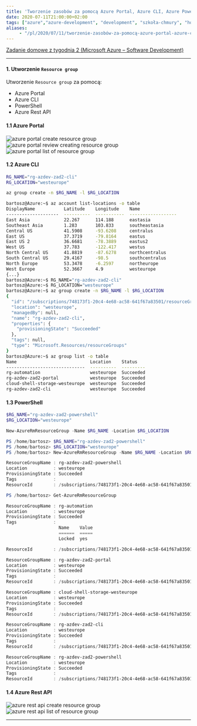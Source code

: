 ```yaml
---
title: 'Tworzenie zasobów za pomocą Azure Portal, Azure CLI, Azure PowerShell, Azure Rest API'
date: 2020-07-11T21:00:00+02:00
tags: ["azure","azure-development", "development", "szkoła-chmury", "homework"]
aliases: 
     - "/pl/2020/07/11/tworzenie-zasobów-za-pomocą-azure-portal-azure-cli-azure-powershell-azure-rest-api/"
---
```


[Zadanie domowe z tygodnia 2 (Microsoft Azure – Software Development)](https://szkolachmury.pl/google-cloud-platform-droga-architekta/tydzien-2-podstawy-pracy-z-gcp/zadanie-domowe-nr-2/)

---

#### 1. Utworzenie `Resource group`
Utworzenie `Resource group` za pomocą:
* Azure Portal
* Azure CLI
* PowerShell
* Azure Rest API

#### 1.1 Azure Portal

![azure portal create resource group][img-azure-portal-create-resource-group]
![azure portal review creating resource group][img-azure-portal-review-creating-resource-group]
![azure portal list of resource group][img-azure-portal-list-of-resource-group]

#### 1.2 Azure CLI
```bash
RG_NAME="rg-azdev-zad2-cli"
RG_LOCATION="westeurope"

az group create -n $RG_NAME -l $RG_LOCATION 
```

```bash
bartosz@Azure:~$ az account list-locations -o table
DisplayName           Latitude    Longitude    Name
--------------------  ----------  -----------  ------------------
East Asia             22.267      114.188      eastasia
Southeast Asia        1.283       103.833      southeastasia
Central US            41.5908     -93.6208     centralus
East US               37.3719     -79.8164     eastus
East US 2             36.6681     -78.3889     eastus2
West US               37.783      -122.417     westus
North Central US      41.8819     -87.6278     northcentralus
South Central US      29.4167     -98.5        southcentralus
North Europe          53.3478     -6.2597      northeurope
West Europe           52.3667     4.9          westeurope
{...}
bartosz@Azure:~$ RG_NAME="rg-azdev-zad2-cli"
bartosz@Azure:~$ RG_LOCATION="westeurope"
bartosz@Azure:~$ az group create -n $RG_NAME -l $RG_LOCATION
{
  "id": "/subscriptions/748173f1-20c4-4e68-ac58-641f67a83501/resourceGroups/rg-azdev-zad2-cli",
  "location": "westeurope",
  "managedBy": null,
  "name": "rg-azdev-zad2-cli",
  "properties": {
    "provisioningState": "Succeeded"
  },
  "tags": null,
  "type": "Microsoft.Resources/resourceGroups"
}
bartosz@Azure:~$ az group list -o table
Name                            Location    Status
------------------------------  ----------  ---------
rg-automation                   westeurope  Succeeded
rg-azdev-zad2-portal            westeurope  Succeeded
cloud-shell-storage-westeurope  westeurope  Succeeded
rg-azdev-zad2-cli               westeurope  Succeeded
```

#### 1.3 PowerShell
```PowerShell
$RG_NAME="rg-azdev-zad2-powershell"
$RG_LOCATION="westeurope"

New-AzureRmResourceGroup -Name $RG_NAME -Location $RG_LOCATION
```

```PowerShell
PS /home/bartosz> $RG_NAME="rg-azdev-zad2-powershell"
PS /home/bartosz> $RG_LOCATION="westeurope"
PS /home/bartosz> New-AzureRmResourceGroup -Name $RG_NAME -Location $RG_LOCATION

ResourceGroupName : rg-azdev-zad2-powershell
Location          : westeurope
ProvisioningState : Succeeded
Tags              :
ResourceId        : /subscriptions/748173f1-20c4-4e68-ac58-641f67a83501/resourceGroups/rg-azdev-zad2-powershell

PS /home/bartosz> Get-AzureRmResourceGroup

ResourceGroupName : rg-automation
Location          : westeurope
ProvisioningState : Succeeded
Tags              :
                    Name    Value
                    ======  =====
                    Locked  yes

ResourceId        : /subscriptions/748173f1-20c4-4e68-ac58-641f67a83501/resourceGroups/rg-automation

ResourceGroupName : rg-azdev-zad2-portal
Location          : westeurope
ProvisioningState : Succeeded
Tags              :
ResourceId        : /subscriptions/748173f1-20c4-4e68-ac58-641f67a83501/resourceGroups/rg-azdev-zad2-portal

ResourceGroupName : cloud-shell-storage-westeurope
Location          : westeurope
ProvisioningState : Succeeded
Tags              :
ResourceId        : /subscriptions/748173f1-20c4-4e68-ac58-641f67a83501/resourceGroups/cloud-shell-storage-westeurope

ResourceGroupName : rg-azdev-zad2-cli
Location          : westeurope
ProvisioningState : Succeeded
Tags              :
ResourceId        : /subscriptions/748173f1-20c4-4e68-ac58-641f67a83501/resourceGroups/rg-azdev-zad2-cli

ResourceGroupName : rg-azdev-zad2-powershell
Location          : westeurope
ProvisioningState : Succeeded
Tags              :
ResourceId        : /subscriptions/748173f1-20c4-4e68-ac58-641f67a83501/resourceGroups/rg-azdev-zad2-powershell
```

#### 1.4 Azure Rest API

![azure rest api create resource group][img-azure-rest-api-create-resource-group]
![azure rest api list of resource group][img-azure-rest-api-list-of-resource-group]

---

[img-azure-portal-create-resource-group]: https://pelicandev.io/images/2020/07/11/azure-portal-create-resource-group.jpg
[img-azure-portal-review-creating-resource-group]: https://pelicandev.io/images/2020/07/11/azure-portal-review-creating-resource-group.jpg
[img-azure-portal-list-of-resource-group]: https://pelicandev.io/images/2020/07/11/azure-portal-list-of-resource-group.jpg
[img-azure-rest-api-create-resource-group]: https://pelicandev.io/images/2020/07/11/azure-rest-api-create-resource-group.jpg
[img-azure-rest-api-list-of-resource-group]: https://pelicandev.io/images/2020/07/11/azure-rest-api-list-of-resource-group.jpg
